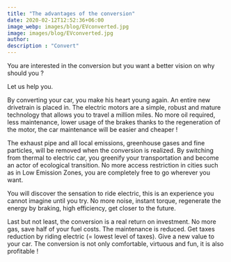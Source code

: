 ```yaml
---
title: "The advantages of the conversion"
date: 2020-02-12T12:52:36+06:00
image_webp: images/blog/EVconverted.jpg
image: images/blog/EVconverted.jpg
author: 
description : "Convert"
---
```


You are interested in the conversion but you want a better vision on why should you ? 
 
Let us help you. 
 
By converting your car, you make his heart young again. An entire new drivetrain is placed in. The electric motors are a simple, robust and mature technology that allows you to travel a million miles. No more oil required, less maintenance, lower usage of the brakes thanks to the regeneration of the motor, the car maintenance will be easier and cheaper ! 
 
The exhaust pipe and all local emissions, greenhouse gases and fine particles, will be removed when the conversion is realized. By switching from thermal to electric car, you greenify your transportation and become an actor of ecological transition. No more access restriction in cities such as in Low Emission Zones, you are completely free to go wherever you want. 
 
You will discover the sensation to ride electric, this is an experience you cannot imagine until you try. No more noise, instant torque, regenerate the energy by braking, high efficiency, get closer to the future. 
 
Last but not least, the conversion is a real return on investment.  No more gas, save half of your fuel costs.  The maintenance is reduced. Get taxes reduction by riding electric (= lowest level of taxes). Give a new value to your car. The conversion is not only comfortable, virtuous and fun, it is also profitable ! 

